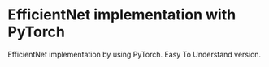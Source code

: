 # EfficientNet implementation with PyTorch
EfficientNet implementation by using PyTorch. Easy To Understand version.
